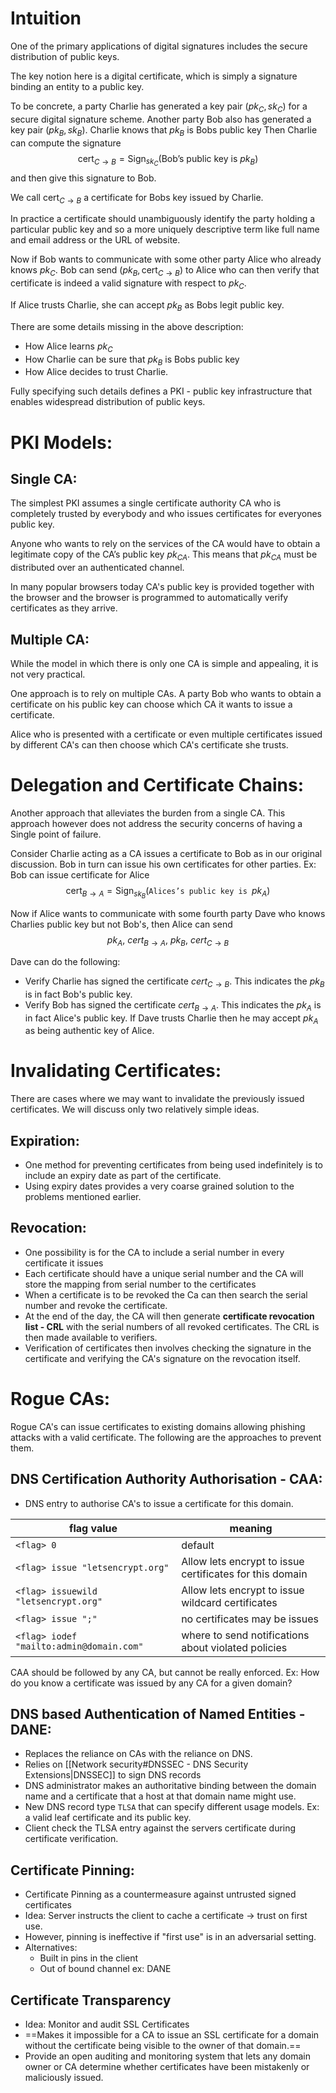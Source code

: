 # Intuition

One of the primary applications of digital signatures includes the secure distribution of public keys.

The key notion here is a digital certificate, which is simply a signature binding an entity to a public key. 

To be concrete, a party Charlie has generated a key pair $(pk_C, sk_C)$ for a secure digital signature scheme. Another party Bob also has generated a key pair $(pk_B, sk_B)$. Charlie knows that $pk_B$ is Bobs public key Then Charlie can compute the signature
$$
\text{cert}_{C \rightarrow B} = \text{Sign}_{sk_C}(\text{Bob's public key is }pk_B)
$$
and then give this signature to Bob.

We call $\text{cert}_{C \rightarrow B}$ a certificate for Bobs key issued by Charlie.

In practice a certificate should unambiguously identify the party holding a particular public key and so a more uniquely descriptive term like full name and email address or the URL of website.

Now if Bob wants to communicate with some other party Alice who already knows $pk_C$. Bob can send $(pk_B, \text{cert}_{C \rightarrow B})$ to Alice who can then verify that certificate is indeed a valid signature with respect to $pk_C$.

If Alice trusts Charlie, she can accept $pk_B$ as Bobs legit public key.

There are some details missing in the above description:
- How Alice learns $pk_C$
- How Charlie can be sure that $pk_B$ is Bobs public key
- How Alice decides to trust Charlie.

Fully specifying such details defines a PKI - public key infrastructure that enables widespread distribution of public keys.

# PKI Models:

## Single CA:
The simplest PKI assumes a single certificate authority CA who is completely trusted by everybody and who issues certificates for everyones public key.

Anyone who wants to rely on the services of the CA would have to obtain a legitimate copy of the CA’s public key $pk_{CA}$. This means that $pk_{CA}$ must be distributed over an authenticated channel.

In many popular browsers today CA's public key is provided together with the browser and the browser is programmed to automatically verify certificates as they arrive.

## Multiple CA:
While the model in which there is only one CA is simple and appealing, it is not very practical.

One approach is to rely on multiple CAs. A party Bob who wants to obtain a certificate on his public key can choose which CA it wants to issue a certificate.

Alice who is presented with a certificate or even multiple certificates issued by different CA's can then choose which CA's certificate she trusts.

# Delegation and Certificate Chains:
Another approach that alleviates the burden from a single CA. This approach however does not address the security concerns of having a Single point of failure.

Consider Charlie acting as a CA issues a certificate to Bob as in our original discussion. Bob in turn can issue his own certificates for other parties. Ex: Bob can issue certificate for Alice
$$
\text{cert}_{B \rightarrow A} = \text{Sign}_{sk_B}(\texttt{Alices's public key is }pk_A)
$$

Now if Alice wants to communicate with some fourth party Dave who knows Charlies public key but not Bob's, then Alice can send 
$$
pk_A,\ cert_{B \rightarrow A},\ pk_B,\ cert_{C \rightarrow B}
$$

Dave can do the following:
- Verify Charlie has signed the certificate $cert_{C \rightarrow B}$. This indicates the $pk_B$ is in fact Bob's public key.
- Verify Bob has signed the certificate $cert_{B \rightarrow A}$. This indicates the $pk_A$ is in fact Alice's public key.
If Dave trusts Charlie then he may accept $pk_A$ as being authentic key of Alice.



# Invalidating Certificates:
There are cases where we may want to invalidate the previously issued certificates. We will discuss only two relatively simple ideas.

## Expiration:
- One method for preventing certificates from being used indefinitely is to include an expiry date as part of the certificate.
- Using expiry dates provides a very coarse grained solution to the problems mentioned earlier.
## Revocation:
- One possibility is for the CA to include a serial number in every certificate it issues
- Each certificate should have a unique serial number and the CA will store the mapping from serial number to the certificates
- When a certificate is to be revoked the Ca can then search the serial number and revoke the certificate.
- At the end of the day, the CA will then generate **certificate revocation list - CRL** with the serial numbers of all revoked certificates. The CRL is then made available to verifiers.
- Verification of certificates then involves checking the signature in the certificate and verifying the CA's signature on the revocation itself.


# Rogue CAs:
Rogue CA's can issue certificates to existing domains allowing phishing attacks with a valid certificate. The following are the approaches to prevent them.

## DNS Certification Authority Authorisation - CAA:
- DNS entry to authorise CA's to issue a certificate for this domain.

| flag value | meaning |
| ---- | ---- |
| `<flag> 0` | default |
| `<flag> issue "letsencrypt.org"` | Allow lets encrypt to issue certificates for this domain |
| `<flag> issuewild "letsencrypt.org"` | Allow lets encrypt to issue wildcard certificates |
| `<flag> issue ";"` | no certificates may be issues |
| `<flag> iodef "mailto:admin@domain.com"` | where to send notifications about violated policies |
CAA should be followed by any CA, but cannot be really enforced. Ex: How do you know a certificate was issued by any CA for a given domain?

## DNS based Authentication of Named Entities - DANE:
- Replaces the reliance on CAs with the reliance on DNS.
- Relies on [[Network security#DNSSEC - DNS Security Extensions|DNSSEC]] to sign DNS records
- DNS administrator makes an authoritative binding between the domain name and a certificate that a host at that domain name might use.
- New DNS record type `TLSA` that can specify different usage models. Ex: a valid leaf certificate and its public key.
- Client check the TLSA entry against the servers certificate during certificate verification.

## Certificate Pinning:
- Certificate Pinning as a countermeasure against untrusted signed certificates
- Idea: Server instructs the client to cache a certificate -> trust on first use.
- However, pinning is ineffective if "first use" is in an adversarial setting.
- Alternatives:
	- Built in pins in the client
	- Out of bound channel ex: DANE

## Certificate Transparency
- Idea: Monitor and audit SSL Certificates
- ==Makes it impossible for a CA to issue an SSL certificate for a domain without the certificate being visible to the owner of that domain.==
- Provide an open auditing and monitoring system that lets any domain owner or CA determine whether certificates have been mistakenly or maliciously issued.

